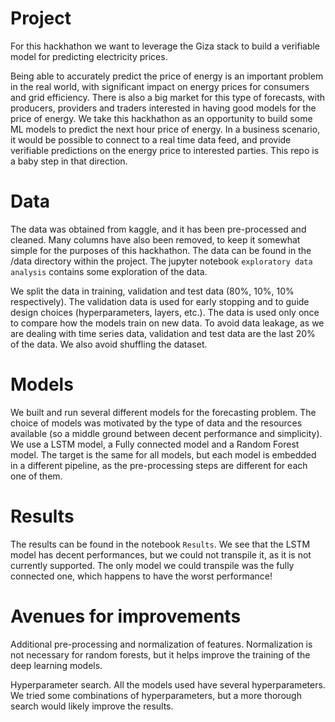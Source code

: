 # Project
For this hackhathon we want to leverage the Giza stack to build a verifiable model for predicting electricity prices.

Being able to accurately predict the price of energy is an important problem in the real world, with significant
impact on energy prices for consumers and grid efficiency. There is also a big market for this type of forecasts,
with producers, providers and traders interested in having good models for the price of energy. 
We take this hackhathon as an opportunity to build some ML models to predict the next hour price of energy. In a business
scenario, it would be possible to connect to a real time data feed, and provide verifiable predictions on the 
energy price to interested parties. This repo is a baby step in that direction.  

# Data
The data was obtained from kaggle, and it has been pre-processed and cleaned. Many columns have also been removed, to 
keep it somewhat simple for the purposes of this hackhathon. The data can be found in the /data directory within the project. 
The jupyter notebook `exploratory data analysis` contains some exploration of the data.   

We split the data in training, validation and test data (80%, 10%, 10% respectively). The validation data is used for 
early stopping and to guide design choices (hyperparameters, layers, etc.). The data is used only once to compare how the 
models train on new data. To avoid data leakage, as we are dealing with time series data, validation 
and test data are the last 20% of the data. We also avoid shuffling the dataset.

# Models
We built and run several different models for the forecasting problem. The choice of models was motivated by the type of
data and the resources available (so a middle ground between decent performance and simplicity). We use a LSTM model, 
a Fully connected model and a Random Forest model. The target is the same for all models, but each model is embedded in a 
different pipeline, as the pre-processing steps are different for each one of them.

# Results
The results can be found in the notebook `Results`. We see that the LSTM model has decent performances, but we could not 
transpile it, as it is not currently supported. The only model we could transpile was the fully connected one, which happens
to have the worst performance!

# Avenues for improvements
Additional pre-processing and normalization of features. Normalization is not necessary for random forests,
but it helps improve the training of the deep learning models. 

Hyperparameter search. All the models used have several hyperparameters. We tried some combinations of hyperparameters, 
but a more thorough search would likely improve the results.

